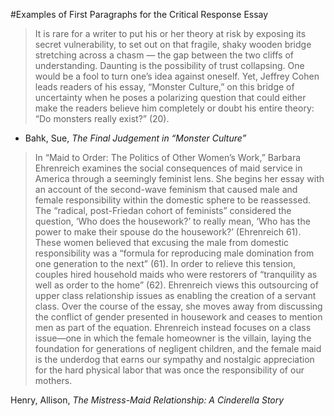 #Examples of First Paragraphs for the Critical Response Essay

> It is rare for a writer to put his or her theory at risk by exposing its secret vulnerability, to set out on that fragile, shaky wooden bridge stretching across a chasm — the gap between the two cliffs of understanding. Daunting is the possibility of trust collapsing. One would be a fool to turn one’s idea against oneself. Yet, Jeffrey Cohen leads readers of his essay, “Monster Culture,” on this bridge of uncertainty when he poses a polarizing question that could either make the readers believe him completely or doubt his entire theory: “Do monsters really exist?” (20).

- Bahk, Sue, _The Final Judgement in “Monster Culture”_

> In “Maid to Order: The Politics of Other Women’s Work,” Barbara Ehrenreich examines the social consequences of maid service in America through a seemingly feminist lens. She begins her essay with an account of the second-wave feminism that caused male and female responsibility within the domestic sphere to be reassessed. The “radical, post-Friedan cohort of feminists” considered the question, ‘Who does the housework?’ to really mean, ‘Who has the power to make their spouse do the housework?’ (Ehrenreich 61). These women believed that excusing the male from domestic responsibility was a “formula for reproducing male domination from one generation to the next” (61). In order to relieve this tension, couples hired household maids who were restorers of “tranquility as well as order to the home” (62). Ehrenreich views this outsourcing of upper class relationship issues as enabling the creation of a servant class. Over the course of the essay, she moves away from discussing the conflict of gender presented in housework and ceases to mention men as part of the equation. Ehrenreich instead focuses on a class issue—one in which the female homeowner is the villain, laying the foundation for generations of negligent children, and the female maid is the underdog that earns our sympathy and nostalgic appreciation for the hard physical labor that was once the responsibility of our mothers.

Henry, Allison, _The Mistress-Maid Relationship: A Cinderella Story_


